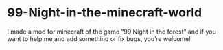 # 99-Night-in-the-minecraft-world
I made a mod for minecraft of the game “99 Night in the forest” and if you want to help me and add something or fix bugs, you’re welcome!
